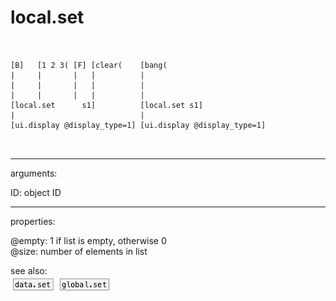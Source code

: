# local.set

```

                     
[B]   [1 2 3( [F] [clear(    [bang(
|     |       |   |          |
|     |       |   |          |
|     |       |   |          |
[local.set      s1]          [local.set s1]
|                            |
[ui.display @display_type=1] [ui.display @display_type=1]

            
```
---
arguments:

ID: object ID<br>

---
properties:

@empty: 1 if list is
            empty, otherwise 0<br>
@size: number of
            elements in list<br>

see also:<br>
![data.set](img/object_data.set.png)
![global.set](img/object_global.set.png)
